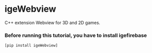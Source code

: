 # igeWebview

C++ extension Webview for 3D and 2D games.

### Before running this tutorial, you have to install igefirebase
	[pip install igeWebview]

